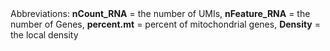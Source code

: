 
<br>
<br>


Abbreviations: **nCount_RNA** = the number of UMIs, **nFeature_RNA** = the number of Genes, **percent.mt** = percent of mitochondrial genes, **Density** = the local density



